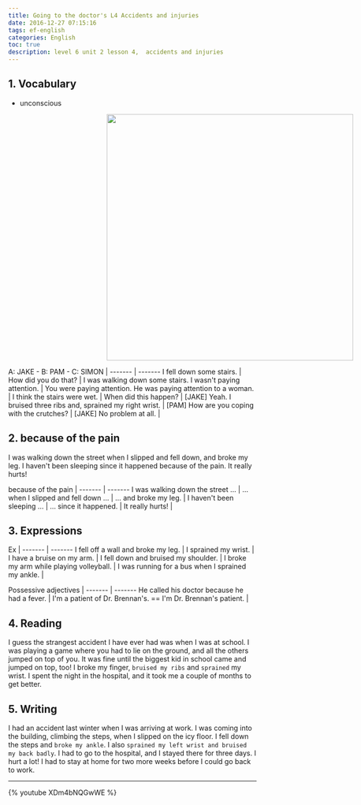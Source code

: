 ```yaml
---
title: Going to the doctor's L4 Accidents and injuries
date: 2016-12-27 07:15:16
tags: ef-english
categories: English
toc: true
description: level 6 unit 2 lesson 4,  accidents and injuries
---
```


<style>
img {
        display: block !important;
        width: 500px;
        margin-left: 200px !important;
}
</style>

## 1. Vocabulary

- unconscious

![][1]

A: JAKE - B: PAM - C: SIMON |
------- | -------
I fell down some stairs. |
How did you do that? |
I was walking down some stairs. I wasn't paying attention. |
You were paying attention. He was paying attention to a woman. |
I think the stairs were wet. |
When did this happen? |
[JAKE] Yeah. I bruised three ribs and, sprained my right wrist. |
[PAM] How are you coping with the crutches? |
[JAKE] No problem at all. |


[1]: /images/english/ef-l6u2l4.png

## 2. because of the pain

I was walking down the street when I slipped and fell down, and broke my leg. I haven't been sleeping since it happened because of the pain. It really hurts!

because of the pain |
------- | -------
I was walking down the street … |
… when I slipped and fell down … |
… and broke my leg. |
I haven't been sleeping … |
… since it happened. |
It really hurts! |

## 3. Expressions

Ex |
------- | -------
I fell off a wall and broke my leg. |
I sprained my wrist. |
I have a bruise on my arm. |
I fell down and bruised my shoulder. |
I broke my arm while playing volleyball. |
I was running for a bus when I sprained my ankle. |

Possessive adjectives |
------- | -------
He called his doctor because he had a fever. |
I'm a patient of Dr. Brennan's. == I'm Dr. Brennan's patient. |

## 4. Reading

I guess the strangest accident I have ever had was when I was at school. I was playing a game where you had to lie on the ground, and all the others jumped on top of you. It was fine until the biggest kid in school came and jumped on top, too! I broke my finger, `bruised my ribs` and `sprained` my wrist. I spent the night in the hospital, and it took me a couple of months to get better.

## 5. Writing

I had an accident last winter when I was arriving at work. I was coming into the building, climbing the steps, when I slipped on the icy floor. I fell down the steps and `broke my ankle`. I also `sprained my left wrist and bruised my back badly`. I had to go to the hospital, and I stayed there for three days. I hurt a lot! I had to stay at home for two more weeks before I could go back to work.

---

{% youtube XDm4bNQGwWE %}
